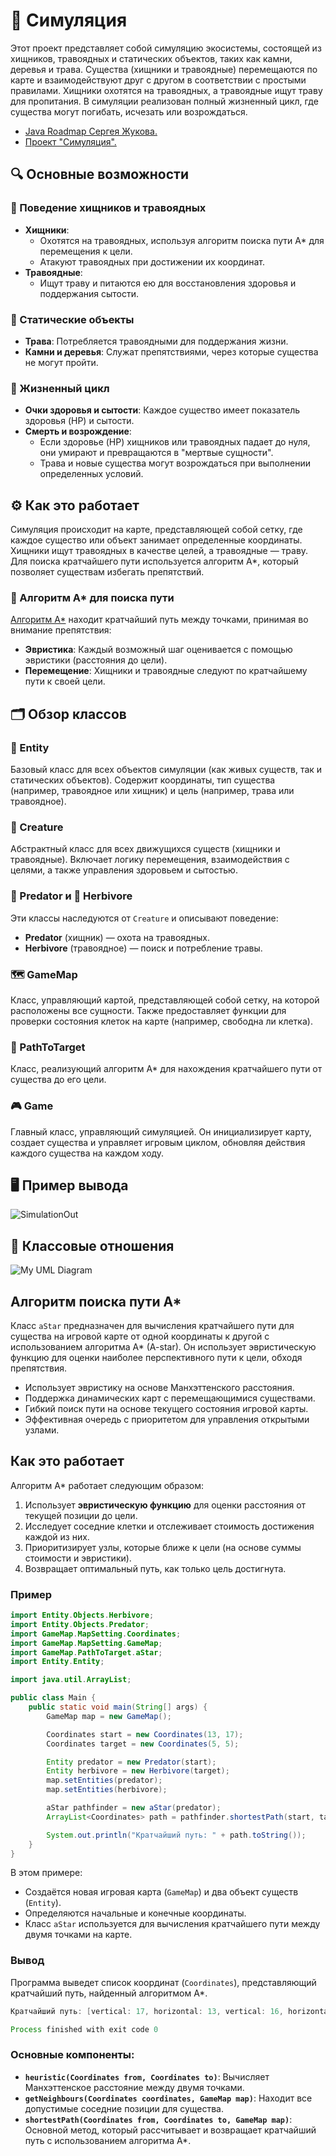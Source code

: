# 🌿 Симуляция

Этот проект представляет собой симуляцию экосистемы, состоящей из хищников, травоядных и статических объектов, таких как камни, деревья и трава. Существа (хищники и травоядные) перемещаются по карте и взаимодействуют друг с другом в соответствии с простыми правилами. Хищники охотятся на травоядных, а травоядные ищут траву для пропитания. В симуляции реализован полный жизненный цикл, где существа могут погибать, исчезать или возрождаться.


- [Java Roadmap Сергея Жукова.](https://zhukovsd.github.io/java-backend-learning-course/)
- [Проект "Симуляция".](https://zhukovsd.github.io/java-backend-learning-course/projects/simulation/)

## 🔍 Основные возможности

### 🐾 Поведение хищников и травоядных
- **Хищники**:
  - Охотятся на травоядных, используя алгоритм поиска пути A* для перемещения к цели.
  - Атакуют травоядных при достижении их координат.
- **Травоядные**:
  - Ищут траву и питаются ею для восстановления здоровья и поддержания сытости.

### 🌱 Статические объекты
- **Трава**: Потребляется травоядными для поддержания жизни.
- **Камни и деревья**: Служат препятствиями, через которые существа не могут пройти.

### 🔄 Жизненный цикл
- **Очки здоровья и сытости**: Каждое существо имеет показатель здоровья (HP) и сытости.
- **Смерть и возрождение**:
  - Если здоровье (HP) хищников или травоядных падает до нуля, они умирают и превращаются в "мертвые сущности".
  - Трава и новые существа могут возрождаться при выполнении определенных условий.

## ⚙️ Как это работает

Симуляция происходит на карте, представляющей собой сетку, где каждое существо или объект занимает определенные координаты. Хищники ищут травоядных в качестве целей, а травоядные — траву. Для поиска кратчайшего пути используется алгоритм A*, который позволяет существам избегать препятствий.

### 📍 Алгоритм A* для поиска пути
[Алгоритм A*](https://youtu.be/gCclsviUeUk?si=0l3xv-GcTtPRs4JH) находит кратчайший путь между точками, принимая во внимание препятствия:
- **Эвристика**: Каждый возможный шаг оценивается с помощью эвристики (расстояния до цели).
- **Перемещение**: Хищники и травоядные следуют по кратчайшему пути к своей цели.

## 🗂️ Обзор классов

### 🔧 Entity
Базовый класс для всех объектов симуляции (как живых существ, так и статических объектов). Содержит координаты, тип существа (например, травоядное или хищник) и цель (например, трава или травоядное).

### 🐾 Creature
Абстрактный класс для всех движущихся существ (хищники и травоядные). Включает логику перемещения, взаимодействия с целями, а также управления здоровьем и сытостью.

### 🦁 Predator и 🐹 Herbivore
Эти классы наследуются от `Creature` и описывают поведение:
- **Predator** (хищник) — охота на травоядных.
- **Herbivore** (травоядное) — поиск и потребление травы.

### 🗺️ GameMap
Класс, управляющий картой, представляющей собой сетку, на которой расположены все сущности. Также предоставляет функции для проверки состояния клеток на карте (например, свободна ли клетка).

### 🔀 PathToTarget
Класс, реализующий алгоритм A* для нахождения кратчайшего пути от существа до его цели.

### 🎮 Game
Главный класс, управляющий симуляцией. Он инициализирует карту, создает существа и управляет игровым циклом, обновляя действия каждого существа на каждом ходу.

## 🖥 Пример вывода

![SimulationOut](SimulationOut.png)

## 📃 Классовые отношения

![My UML Diagram](graphviz.drawio.svg)


## Алгоритм поиска пути A*

Класс `aStar` предназначен для вычисления кратчайшего пути для существа на игровой карте от одной координаты к другой с использованием алгоритма A* (A-star). Он использует эвристическую функцию для оценки наиболее перспективного пути к цели, обходя препятствия.

- Использует эвристику на основе Манхэттенского расстояния.
- Поддержка динамических карт с перемещающимися существами.
- Гибкий поиск пути на основе текущего состояния игровой карты.
- Эффективная очередь с приоритетом для управления открытыми узлами.

## Как это работает

Алгоритм A* работает следующим образом:
1. Использует **эвристическую функцию** для оценки расстояния от текущей позиции до цели.
2. Исследует соседние клетки и отслеживает стоимость достижения каждой из них.
3. Приоритизирует узлы, которые ближе к цели (на основе суммы стоимости и эвристики).
4. Возвращает оптимальный путь, как только цель достигнута.

### Пример

```java
import Entity.Objects.Herbivore;
import Entity.Objects.Predator;
import GameMap.MapSetting.Coordinates;
import GameMap.MapSetting.GameMap;
import GameMap.PathToTarget.aStar;
import Entity.Entity;

import java.util.ArrayList;

public class Main {
    public static void main(String[] args) {
        GameMap map = new GameMap();

        Coordinates start = new Coordinates(13, 17);
        Coordinates target = new Coordinates(5, 5);

        Entity predator = new Predator(start);
        Entity herbivore = new Herbivore(target);
        map.setEntities(predator);
        map.setEntities(herbivore);

        aStar pathfinder = new aStar(predator);
        ArrayList<Coordinates> path = pathfinder.shortestPath(start, target, map);

        System.out.println("Кратчайший путь: " + path.toString());
    }
}
```

В этом примере:
- Создаётся новая игровая карта (`GameMap`) и два объект существ (`Entity`).
- Определяются начальные и конечные координаты.
- Класс `aStar` используется для вычисления кратчайшего пути между двумя точками на карте.

### Вывод
Программа выведет список координат (`Coordinates`), представляющий кратчайший путь, найденный алгоритмом A*.

```java
Кратчайший путь: [vertical: 17, horizontal: 13, vertical: 16, horizontal: 13, vertical: 15, horizontal: 13, vertical: 14, horizontal: 13, vertical: 14, horizontal: 12, vertical: 14, horizontal: 11, vertical: 14, horizontal: 10, vertical: 13, horizontal: 10, vertical: 13, horizontal: 9, vertical: 12, horizontal: 9, vertical: 11, horizontal: 9, vertical: 10, horizontal: 9, vertical: 10, horizontal: 8, vertical: 9, horizontal: 8, vertical: 8, horizontal: 8, vertical: 7, horizontal: 8, vertical: 6, horizontal: 8, vertical: 5, horizontal: 8, vertical: 5, horizontal: 7, vertical: 5, horizontal: 6, vertical: 5, horizontal: 5]

Process finished with exit code 0
```

### Основные компоненты:
- **`heuristic(Coordinates from, Coordinates to)`**: Вычисляет Манхэттенское расстояние между двумя точками.
- **`getNeighbours(Coordinates coordinates, GameMap map)`**: Находит все допустимые соседние позиции для существа.
- **`shortestPath(Coordinates from, Coordinates to, GameMap map)`**: Основной метод, который рассчитывает и возвращает кратчайший путь с использованием алгоритма A*.
